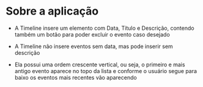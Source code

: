 # Sobre a aplicação

- A Timeline insere um elemento com Data, Título e Descrição, contendo também um botão para poder excluir o evento caso desejado

- A Timeline não insere eventos sem data, mas pode inserir sem descrição

- Ela possui uma ordem crescente vertical, ou seja, o primeiro e mais antigo evento aparece no topo da lista e conforme o usuário segue para baixo os eventos mais recentes vão aparecendo


